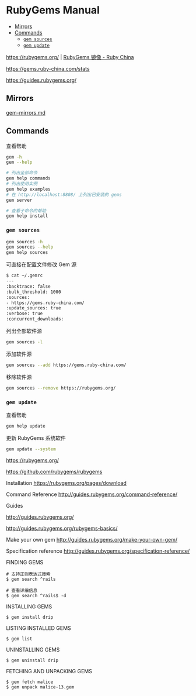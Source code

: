 <!-- omit in toc -->
# RubyGems Manual

- [Mirrors](#mirrors)
- [Commands](#commands)
  - [`gem sources`](#gem-sources)
  - [`gem update`](#gem-update)

<https://rubygems.org/> | [RubyGems 镜像 - Ruby China](https://gems.ruby-china.com/)

<https://gems.ruby-china.com/stats>

<https://guides.rubygems.org/>

## Mirrors

[gem-mirrors.md](gem-mirrors.md)

## Commands

查看帮助

```bash
gem -h
gem --help

# 列出全部命令
gem help commands
# 列出使用实例
gem help examples
# 在 http://localhost:8808/ 上列出已安装的 gems
gem server

# 查看子命令的帮助
gem help install
```

### `gem sources`

```bash
gem sources -h
gem sources --help
gem help sources
```

可直接在配置文件修改 Gem 源

```bash
$ cat ~/.gemrc
---
:backtrace: false
:bulk_threshold: 1000
:sources:
- https://gems.ruby-china.com/
:update_sources: true
:verbose: true
:concurrent_downloads:
```

列出全部软件源

```bash
gem sources -l
```

添加软件源

```bash
gem sources --add https://gems.ruby-china.com/
```

移除软件源

```bash
gem sources --remove https://rubygems.org/
```

### `gem update`

查看帮助

```bash
gem help update
```

更新 RubyGems 系统软件

```bash
gem update --system
```

https://rubygems.org/

https://github.com/rubygems/rubygems

Installation
https://rubygems.org/pages/download

Command Reference
http://guides.rubygems.org/command-reference/

Guides

http://guides.rubygems.org/

http://guides.rubygems.org/rubygems-basics/

Make your own gem
http://guides.rubygems.org/make-your-own-gem/

Specification reference
http://guides.rubygems.org/specification-reference/


FINDING GEMS
```
# 支持正则表达式搜索
$ gem search ^rails

# 查看详细信息
$ gem search ^rails$ -d

```

INSTALLING GEMS
```
$ gem install drip
```

LISTING INSTALLED GEMS
```
$ gem list
```

UNINSTALLING GEMS
```
$ gem uninstall drip
```

FETCHING AND UNPACKING GEMS
```
$ gem fetch malice
$ gem unpack malice-13.gem
```

